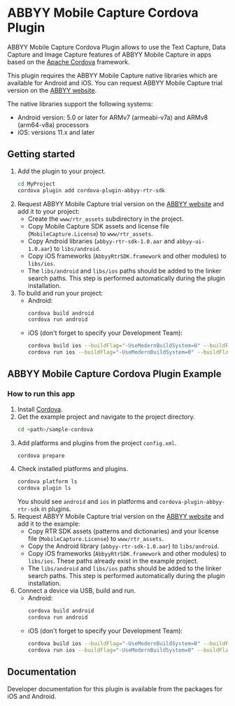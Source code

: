 # ABBYY Mobile Capture Cordova Plugin

ABBYY Mobile Capture Cordova Plugin allows to use the Text Capture, Data Capture and Image Capture features of ABBYY Mobile Capture in apps based on the [Apache Cordova](https://cordova.apache.org) framework.

This plugin requires the ABBYY Mobile Capture native libraries which are available for Android and iOS. You can request ABBYY Mobile Capture trial version on the [ABBYY website](http://www.abbyy.com/mobile-capture-sdk/#request-demo).

The native libraries support the following systems:

* Android version: 5.0 or later for ARMv7 (armeabi-v7a) and ARMv8 (arm64-v8a) processors
* iOS: versions 11.x and later


## Getting started

1. Add the plugin to your project.
    ```sh
    cd MyProject
    cordova plugin add cordova-plugin-abbyy-rtr-sdk
    ```
2. Request ABBYY Mobile Capture trial version on the [ABBYY website](http://www.abbyy.com/mobile-capture-sdk/#request-demo) and add it to your project:
    * Create the `www/rtr_assets` subdirectory in the project.
    * Copy Mobile Capture SDK assets and license file (`MobileCapture.License`) to `www/rtr_assets`.
    * Copy Android libraries  (`abbyy-rtr-sdk-1.0.aar` and `abbyy-ui-1.0.aar`) to `libs/android`.
    * Copy iOS frameworks (`AbbyyRtrSDK.framework` and other modules) to `libs/ios`.
    * The `libs/android` and `libs/ios` paths should be added to the linker search paths. This step is performed automatically during the plugin installation.
3. To build and run your project:
    * Android:
        ```sh
        cordova build android
        cordova run android
        ```
    * iOS (don't forget to specify your Development Team):
        ```sh
        cordova build ios --buildFlag="-UseModernBuildSystem=0" --buildFlag="DEVELOPMENT_TEAM=<YOUR_TEAM>"
        cordova run ios --buildFlag="-UseModernBuildSystem=0" --buildFlag="DEVELOPMENT_TEAM=<YOUR_TEAM>"
        ```

## ABBYY Mobile Capture Cordova Plugin Example

### How to run this app

1. Install [Cordova](https://cordova.apache.org).
2. Get the example project and navigate to the project directory.
    ```sh
    cd <path>/sample-cordova
    ```
3. Add platforms and plugins from the project `config.xml`.
    ```sh
    cordova prepare
    ```
4. Check installed platforms and plugins.
    ```sh
    cordova platform ls
    cordova plugin ls
    ```
    You should see `android` and `ios` in platforms and `cordova-plugin-abbyy-rtr-sdk` in plugins.
5. Request ABBYY Mobile Capture trial version on the [ABBYY website](http://www.abbyy.com/mobile-capture-sdk/#request-demo) and add it to the example:
    * Copy RTR SDK assets (patterns and dictionaries) and your license file (`MobileCapture.License`) to `www/rtr_assets`.
    * Copy the Android library (`abbyy-rtr-sdk-1.0.aar`) to `libs/android`.
    * Copy iOS frameworks (`AbbyyRtrSDK.framework` and other modules) to `libs/ios`.
    These paths already exist in the example project.
    * The `libs/android` and `libs/ios` paths should be added to the linker search paths. This step is performed automatically during the plugin installation.
6. Connect a device via USB, build and run.
    * Android:
        ```sh
        cordova build android
        cordova run android
        ```
    * iOS (don't forget to specify your Development Team):
        ```sh
        cordova build ios --buildFlag="-UseModernBuildSystem=0" --buildFlag="DEVELOPMENT_TEAM=<YOUR_TEAM>"
        cordova run ios --buildFlag="-UseModernBuildSystem=0" --buildFlag="DEVELOPMENT_TEAM=<YOUR_TEAM>"
        ```



## Documentation

Developer documentation for this plugin is available from the packages for iOS and Android.

